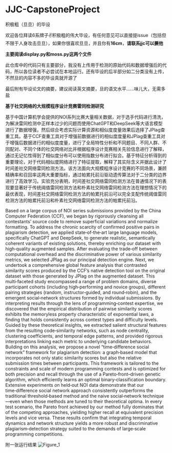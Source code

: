 # JJC-CapstoneProject
积极粗（旦旦）的毕设

欢迎各位拜读6系牌子✌️积极粗的伟大毕设，有任何意见可以直接提issue（包括但不限于人身攻击旦旦），如果你很喜欢旦旦，并且你有**16cm**，**请联系jjc可以撅他**

**主要阅读display.py和moss.py这两个文件**

此仓库中的代码只有主要部分，我没有上传用于检测的原始代码和数据增强后的代码，所以各位读者不必尝试在本地运行。还有毕设的后半部分如二分类没有上传，不然旦的内容不多的毕设真就开源了

最后附有毕设论文的摘要，建议阅读英文摘要，旦的语文水平......味儿大，无需多盐

**基于社交网络的大规模程序设计竞赛雷同检测研究**

基于中国计算机学会提供的NOI系列比赛大量相关数据，对于选手代码进行清洗，为解决雷同检测中正样本过少的问题而使用ChatGPT和DeepSeek等大语言模型进行了数据增强，然后综合考虑实际计算资源和相似度度量效果后选择了JPlag查重工具。基于CCF查重工具对于增强前数据进行的相似度度量和JPlag查重工具对于增强后数据进行的相似度度量，进行了全局特性分析和不同题目、不同人群、不同配对、不同个体的社交网络对比并根据程序设计竞赛相关先验信息进行了解释，通过无记忆性得到了相似度分布可以使用指数分布进行拟合。基于特征分析得到的重要理论，对于代码相似度网络进行了特征提取，解释了其实际含义并据此设计了时间差社交网络雷同检测方法。该方法面向大规模程序设计竞赛的不同场景，兼顾精确率和召回率这两大重要指标，通过帕累托前沿驱动遗传算法对于二分类的边界进行了高效学习。实验充分表明，时间差社交网络雷同检测方法在普通情况下的表现要显著好于传统阈值雷同检测方法和朴素社交网络雷同检测方法在理想情况下的最优表现，时间差社交网络雷同检测方法的帕累托前沿可以完全支配传统阈值雷同检测方法的帕累托前沿和朴素社交网络雷同检测方法的帕累托前沿。

Based on a large corpus of NOI series submissions provided by the China Computer Federation (CCF), we began by rigorously cleansing all contestants’ source code to remove superficial variations and normalize formatting. To address the chronic scarcity of confirmed positive pairs in plagiarism detection, we applied state‑of‑the‑art large language models, specifically ChatGPT and DeepSeek, to generate realistic, semantically coherent variants of existing solutions, thereby enriching our dataset with high‑quality augmented samples. After evaluating the trade‑off between computational overhead and the discriminative power of various similarity metrics, we selected JPlag as our principal detection engine.
Next, we undertook a comprehensive global feature analysis that contrasted similarity scores produced by the CCF’s native detection tool on the original dataset with those generated by JPlag on the augmented dataset. This multi‑faceted study encompassed a range of problem domains, diverse participant cohorts (including high‑performing and novice groups), different pairing strategies (random, instructor‑guided, and round‑robin), and the emergent social‑network structures formed by individual submissions. By interpreting results through the lens of programming‑contest expertise, we discovered that the empirical distribution of pairwise similarity scores exhibits the memoryless property characteristic of exponential laws, a finding that holds consistently across contest types and difficulty levels.
Guided by these theoretical insights, we extracted salient structural features from the resulting code‑similarity networks, such as node centrality, clustering coefficients, and temporal edge patterns, and provided rigorous interpretations linking each metric to underlying candidate behaviors. Building on this analysis, we propose a novel “time‑difference social network” framework for plagiarism detection: a graph‑based model that incorporates not only static similarity scores but also the relative submission times between participants. This framework is tailored to the constraints and scale of modern programming contests and is optimized for both precision and recall through the use of a Pareto‑front–driven genetic algorithm, which efficiently learns an optimal binary‑classification boundary.
Extensive experiments on held‑out NOI data demonstrate that our time‑difference social network approach consistently outperforms the traditional threshold‑based method and the naive social‑network technique—even when those methods are tuned to their theoretical optima. In every test scenario, the Pareto front achieved by our method fully dominates that of the competing approaches, yielding higher recall at equivalent precision levels and vice versa. These results confirm that integrating temporal dynamics and network structure yields a more robust and discriminative plagiarism‑detection strategy suited to the demands of large‑scale programming competitions.

附一张运行结果
![Figure_1](https://github.com/user-attachments/assets/aad1af47-5293-420e-992f-65b269376a22)
